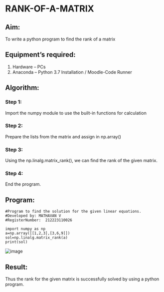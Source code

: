 # RANK-OF-A-MATRIX
## Aim:
To write a python program to find the rank of a matrix
## Equipment’s required:
1. 	Hardware – PCs
2. 	Anaconda – Python 3.7 Installation / Moodle-Code Runner
## Algorithm:
### Step 1: 
Import the numpy module to use the built-in functions for calculation
### Step 2: 
Prepare the lists from the matrix and assign in np.array()
### Step 3: 
Using the np.linalg.matrix_rank(), we can find the rank of the given matrix.
### Step 4: 
End the program.
## Program:
```
#Program to find the solution for the given linear equations.
#Developed by: MATHAVAN V
#RegisterNumber:  212223110026

import numpy as np
a=np.array([[1,2,3],[3,6,9]])
sol=np.linalg.matrix_rank(a)
print(sol)
```
![image](https://github.com/user-attachments/assets/6eba36b1-f78f-42aa-9100-dc4aa25dae82)

## Result:
Thus the rank for the given matrix is successfully solved by  using a python program.
